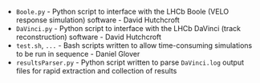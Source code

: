 - `Boole.py` - Python script to interface with the LHCb Boole (VELO response simulation) software - David Hutchcroft
- `DaVinci.py` - Python script to interface with the LHCb DaVinci (track reconstruction) software - David Hutchcroft
- `test.sh`, `...` - Bash scripts written to allow time-consuming simulations to be run in sequence - Daniel Glover
- `resultsParser.py` - Python script written to parse `DaVinci.log` output files for rapid extraction and collection of results

